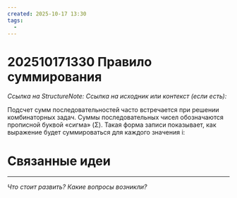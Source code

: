 ```yaml
---
created: 2025-10-17 13:30
tags:
  - 
---
```

# 202510171330 Правило суммирования

*Ссылка на StructureNote:*
*Ссылка на исходник или контекст (если есть):*

Подсчет сумм последовательностей часто встречается при решении комбинаторных задач. Суммы последовательных чисел обозначаются прописной буквой «сигма» (Σ). Такая форма записи показывает, как выражение будет суммироваться для каждого значения i:

# Связанные идеи

---

*Что стоит развить? Какие вопросы возникли?*